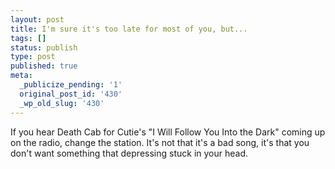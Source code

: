 ```yaml
---
layout: post
title: I'm sure it's too late for most of you, but...
tags: []
status: publish
type: post
published: true
meta:
  _publicize_pending: '1'
  original_post_id: '430'
  _wp_old_slug: '430'
---
```

If you hear Death Cab for Cutie's "I Will Follow You Into the Dark" coming up on the radio, change the station.  It's not that it's a bad song, it's that you don't want something that depressing stuck in your head.
